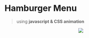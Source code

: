 # Hamburger Menu
> using **javascript & CSS animation**

<p align="center" >
  <img src="img.gif">
</p>
